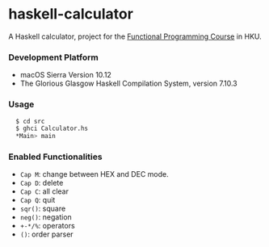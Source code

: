 # haskell-calculator
A Haskell calculator, project for the [Functional Programming Course](http://www.cs.hku.hk/programme/course_info.jsp?infile=2014/comp3258.html "HKU COMP3258 Functional Programming") in HKU.

### Development Platform
 - macOS Sierra Version 10.12
 - The Glorious Glasgow Haskell Compilation System, version 7.10.3

### Usage
```Bash
  $ cd src
  $ ghci Calculator.hs
  *Main> main
```

### Enabled Functionalities
 - `Cap M`: change between HEX and DEC mode.
 - `Cap D`: delete
 - `Cap C`: all clear
 - `Cap Q`: quit
 - `sqr()`: square
 - `neg()`: negation
 - `+-*/%`: operators
 - `()`: order parser

